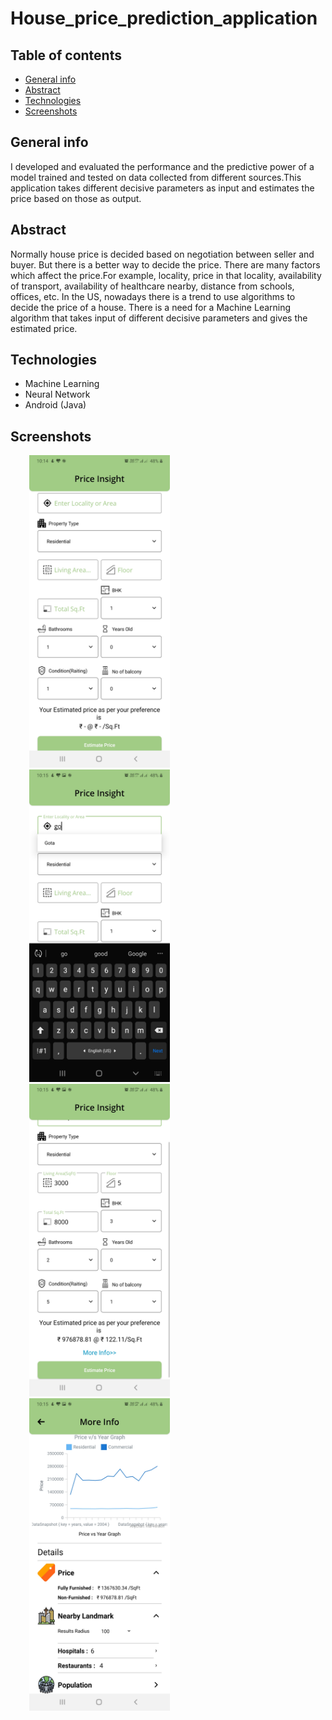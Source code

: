 # House_price_prediction_application

## Table of contents
* [General info](#general-info)
* [Abstract](#abstract)
* [Technologies](#technologies)
* [Screenshots](#images)

## General info
I developed and evaluated the performance and the predictive power  of a model trained and tested on data collected from different sources.This application takes different decisive parameters as input and estimates the price based on those as output.

## Abstract
Normally house price is decided based on negotiation between seller and buyer. But there is a better way to decide the price. There are many factors which affect the price.For example, locality, price in that locality, availability of transport, availability of healthcare nearby, distance from schools, offices, etc. In the US, nowadays there is a trend
to use algorithms to decide the price of a house. There is a need for a Machine Learning algorithm that takes input of different decisive parameters and gives the estimated price.

## Technologies
* Machine Learning
* Neural Network
* Android (Java)

## Screenshots
<p float="left">
  <img src="/images/Screenshot_20200730-101449_SSIP.jpg" width="225" height="500" hspace="30"/>
  <img src="/images/Screenshot_20200730-101501_SSIP.jpg" width="225" height="500" hspace="30"/>
  <img src="/images/Screenshot_20200730-101543_SSIP.jpg" width="225" height="500" hspace="30"/>
  <img src="/images/Screenshot_20200730-101556_SSIP.jpg" width="225" height="500" hspace="30"/>
</p>
